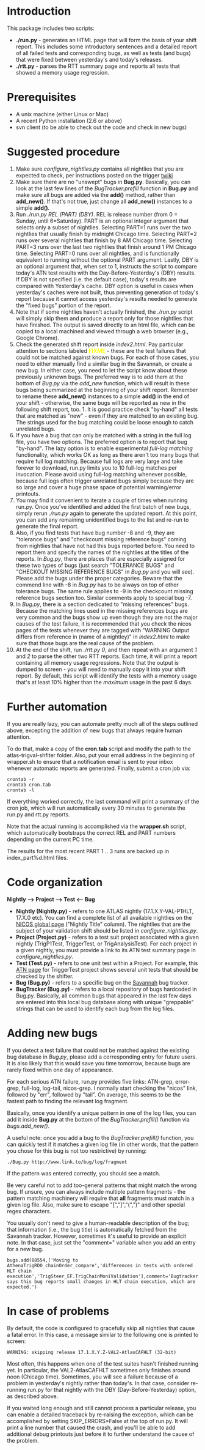 

# Introduction #

This package includes two scripts:
  * **./run.py** - generates an HTML page that will form the basis of your shift report. This includes some introductory sentences and a detailed report of all failed tests and corresponding bugs, as well as tests (and bugs) that were fixed between yesterday's and today's releases.
  * **./rtt.py** - parses the RTT summary page and reports all tests that showed a memory usage regression.

# Prerequisites #
  * A unix machine (either Linux or Mac)
  * A recent Python installation (2.6 or above)
  * svn client (to be able to check out the code and check in new bugs)

# Suggested procedure #
  1. Make sure _configure\_nightlies.py_ contains all nightlies that you are expected to check, per instructions posted on the trigger [twiki](https://twiki.cern.ch/twiki/bin/viewauth/Atlas/TriggerValidation)
  1. Make sure there are no "unswept" bugs in **Bug.py**. Basically, you can look at the last few lines of the _BugTracker.prefill_ function in **Bug.py** and make sure all bugs are added via the **add()** method, rather than **add\_new()**. If that's not true, just change all **add\_new()** instances to a simple **add()**.
  1. Run _./run.py REL (PART) (DBY)_. REL is release number (from 0 = Sunday, until 6=Saturday). PART is an optional integer argument that selects only a subset of nightlies. Selecting PART=1 runs over the two nightlies that usually finish by midnight Chicago time. Selecting PART=2 runs over several nightlies that finish by 8 AM Chicago time. Selecting PART=3 runs over the last two nightlies that finish around 1 PM Chicago time. Selecting PART=0 runs over all nightlies, and is functionally equivalent to running without the optional PART argument. Lastly, DBY is an optional argument that, when set to 1, instructs the script to compare today's ATN test results with the Day-Before-Yesterday's (DBY) results. If DBY is not specified (i.e. the default case), today's results are compared with Yesterday's cache. DBY option is useful in cases when yesterday's caches were not built, thus preventing generation of today's report because it cannot access yesterday's results needed to generate the "fixed bugs" portion of the report.
  1. Note that if some nightlies haven't actually finished, the _./run.py_ script will simply skip them and produce a report only for those nightlies that have finished. The output is saved directly to an html file, which can be copied to a local machined and viewed through a web browser (e.g., Google Chrome).
  1. Check the generated shift report inside _index2.html_. Pay particular attention to sections labeled <font color='yellow'><b>FIXME</b></font> - these are the test failures that could not be matched against known bugs. For each of those cases, you need to either manually find a similar bug in the Savannah, or create a new bug. In either case, you need to let the script know about these previously unknown bugs. The preferred way is to add them at the bottom of _Bug.py_ via the _add\_new_ function, which will result in these bugs being summarized at the beginning of your shift report. Remember to rename these **add\_new()** instances to a simple **add()** in the end of your shift - otherwise, the same bugs will be reported as new in the following shift report, too.
    1. It is good practice check "by-hand" all tests that are matched as "new" - even if they are matched to an existing bug. The strings used for the bug matching could be loose enough to catch unrelated bugs.
  1. If you have a bug that can only be matched with a string in the full log file, you have two options. The preferred option is to report that bug "by-hand". The lazy option is to enable experimental _full-log matching_ functionality, which works OK as long as there aren't too many bugs that require full log matching. Because full logs are very large and take forever to download, run.py limits you to 10 full-log matches per invocation. Please avoid using full-log matching whenever possible, because full logs often trigger unrelated bugs simply because they are so large and cover a huge phase space of potential warning/error printouts.
  1. You may find it convenient to iterate a couple of times when running run.py. Once you've identified and added the first batch of new bugs, simply rerun _./run.py_ again to generate the updated report. At this point, you can add any remaining unidentified bugs to the list and re-run to generate the final report.
  1. Also, if you find tests that have bug number -8 and -9, they are "tolerance bugs" and "checkcount missing reference bugs" coming from nightlies that have not had this bugs reported before. You need to report them and specify the names of the nightlies at the titles of the reports. In _Bug.py_, there are places that are especially assigned for these two types of bugs (just search "TOLERANCE BUGS" and "CHECKOUT MISSING REFERENCE BUGS" in _Bug.py_ and you will see). Please add the bugs under the proper categories. Beware that the commend line with -8 in _Bug.py_ has to be always on top of other tolerance bugs. The same rule applies to -9 in the checkcount missing reference bugs section too. Similar comments apply to special bug -7.
  1. In _Bug.py_, there is a section dedicated to "missing references" bugs. Because the matching lines used in the missing references bugs are very common and the bugs show up even though they are not the major causes of the test failure, it is recommended that you check the nicos pages of the tests whenever they are tagged with "WARNING Output differs from reference in (name of a nightley)" in _index2.html_ to make sure that those bugs are the real cause of the problem.
  1. At the end of the shift, run _./rtt.py 0_, and then repeat with an argument _1_ and _2_ to parse the other two RTT reports. Each time, it will print a report containing all memory usage regressions. Note that the output is dumped to screen - you will need to manually copy it into your shift report. By default, this script will identify the tests with a memory usage that's at least 10% higher than the _maximum_ usage in the past 6 days.

# Further automation #
If you are really lazy, you can automate pretty much all of the steps outlined above, excepting the addition of new bugs that always require human attention.

To do that, make a copy of the **cron.tab** script and modify the path to the atlas-trigval-shfiter folder. Also, put your email address in the beginning of wrapper.sh to ensure that a notification email is sent to your inbox whenever automatic reports are generated. Finally, submit a cron job via:
```
crontab -r
crontab cron.tab
crontab -l
```
If everything worked correctly, the last command will print a summary of the cron job, which will run automatically every 30 minutes to generate the run.py and rtt.py reports.

Note that the actual running is accomplished via the **wrapper.sh** script, which automatically bootstraps the correct REL and PART numbers depending on the current PC time.

The results for the most recent PART 1 .. 3 runs are backed up in index\_part%d.html files.

# Code organization #

**Nightly --> Project --> Test <-- Bug**

  * **Nightly (Nightly.py)** - refers to one ATLAS nightly (17.1.X.Y-VAL-P1HLT, 17.X.0 etc). You can find a complete list of all available nightlies on the [NICOS global page](http://atlas-computing.web.cern.ch/atlas-computing/links/distDirectory/nightlies/global/nightly.html) ("Nightly Title" column). The nightlies that are the subject of your validation shift should be listed in _configure\_nightlies.py_.
  * **Project (Project.py)** - refers to a test suit project associated with a given nightly (TrigP1Test, TriggerTest, or TrigAnalysisTest). For each project in a given nightly, you must provide a link to its ATN test summary page in _configure\_nightlies.py_.
  * **Test (Test.py)** - refers to one unit test within a Project. For example, this [ATN page](http://atlas-computing.web.cern.ch/atlas-computing/links/buildDirectory/nightlies/17.1.X.Y.Z-VAL/AtlasCAFHLT/rel_4/NICOS_area/NICOS_atntest171XYZVALAtlasCAFHLT32BS5G4AtlasCAFHLTOpt/triggertest_testconfiguration_work/) for TriggerTest project shows several unit tests that should be checked by the shifter.
  * **Bug (Bug.py)** - refers to a specific bug on the [Savannah](https://savannah.cern.ch/bugs/?group=atlas-trig) bug tracker.
  * **BugTracker (Bug.py)** - refers to a local repository of bugs hardcoded in Bug.py. Basically, all common bugs that appeared in the last few days are entered into this local bug database along with unique "greppable" strings that can be used to identify each bug from the log files.

# Adding new bugs #
If you detect a test failure that could not be matched against the existing bug database in _Bug.py_, please add a corresponding entry for future users. It is also likely that this would save you time tomorrow, because bugs are rarely fixed within one day of appearance.

For each serious ATN failure, run.py provides five links: ATN-grep, error-grep, full-log, log-tail, nicos-grep. I normally start checking the "nicos" link, followed by "err", followed by "tail". On average, this seems to be the fastest path to finding the relevant log fragment.

Basically, once you identify a unique pattern in one of the log files, you can add it inside **Bug.py** at the bottom of the _BugTracker.prefill()_ function via _bugs.add\_new()_.

A useful note: once you add a bug to the _BugTracker.prefill()_ function, you can quickly test if it matches a given log file (in other words, that the pattern you chose for this bug is not too restrictive) by running:
```
./Bug.py http://www.link.to/bug/log/fragment
```
If the pattern was entered correctly, you should see a match.

Be very careful not to add too-general patterns that might match the wrong bug. If unsure, you can always include multiple pattern fragments - the pattern matching machinery will require that **all** fragments must match in a given log file. Also, make sure to escape "[","]","(",")" and other special regex characters.

You usually don't need to give a human-readable description of the bug; that information (i.e., the bug title) is automatically fetched from the Savannah tracker. However, sometimes it's useful to provide an explicit note. In that case, just set the "comment=" variable when you add an entry for a new bug.
```
bugs.add(88554,['Moving to AthenaTrigRDO_chainOrder_compare','differences in tests with ordered HLT chain execution','TrigSteer_EF.TrigChainMoniValidation'],comment='Bugtracker says this bug reports small changes in HLT chain execution, which are expected.')
```

# In case of problems #
By default, the code is configured to gracefully skip all nightlies that cause a fatal error. In this case, a message similar to the following one is printed to screen:
```
WARNING: skipping release 17.1.X.Y.Z-VAL2-AtlasCAFHLT (32-bit)
```
Most often, this happens when one of the test suites hasn't finished running yet. In particular, the VAL2-AtlasCAFHLT sometimes only finishes around noon (Chicago time).
Sometimes, you will see a failure because of a problem in yesterday's nightly rather than today's. In that case, consider re-running run.py for that nightly with the DBY (Day-Before-Yesterday) option, as described above.

If you waited long enough and still cannot process a particular release, you can enable a detailed traceback by re-raising the exception, which can be accomplished by setting SKIP\_ERRORS=False at the top of run.py. It will print a line number that caused the crash, and you'll be able to add additional debug printouts just before it to further understand the cause of the problem.